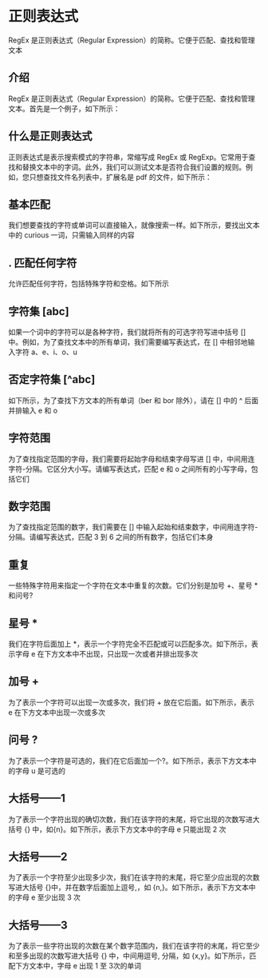# 正则表达式

RegEx 是正则表达式（Regular Expression）的简称。它便于匹配、查找和管理文本

## 介绍

RegEx 是正则表达式（Regular Expression）的简称。它便于匹配、查找和管理文本。首先是一个例子，如下所示：

## 什么是正则表达式

正则表达式是表示搜索模式的字符串，常缩写成 RegEx 或 RegExp。它常用于查找和替换文本中的字词。此外，我们可以测试文本是否符合我们设置的规则。例如，您只想查找文件名列表中，扩展名是 pdf 的文件，如下所示：

## 基本匹配

我们想要查找的字符或单词可以直接输入，就像搜索一样。如下所示，要找出文本中的 curious 一词，只需输入同样的内容

## . 匹配任何字符

允许匹配任何字符，包括特殊字符和空格。如下所示

## 字符集 [abc]

如果一个词中的字符可以是各种字符，我们就将所有的可选字符写进中括号 [] 中。例如，为了查找文本中的所有单词，我们需要编写表达式，在 [] 中相邻地输入字符 a、e、i、o、u

## 否定字符集 [^abc]

如下所示，为了查找下方文本的所有单词（ber 和 bor 除外），请在 [] 中的 ^ 后面并排输入 e 和 o

## 字符范围

为了查找指定范围的字母，我们需要将起始字母和结束字母写进 [] 中，中间用连字符-分隔。它区分大小写。请编写表达式，匹配 e 和 o 之间所有的小写字母，包括它们

## 数字范围

为了查找指定范围的数字，我们需要在 [] 中输入起始和结束数字，中间用连字符-分隔。请编写表达式，匹配 3 到 6 之间的所有数字，包括它们本身

## 重复

一些特殊字符用来指定一个字符在文本中重复的次数。它们分别是加号 +、星号 * 和问号?

## 星号 \*

我们在字符后面加上 \*，表示一个字符完全不匹配或可以匹配多次。如下所示，表示字母 e 在下方文本中不出现，只出现一次或者并排出现多次

## 加号 \+

为了表示一个字符可以出现一次或多次，我们将 \+ 放在它后面。如下所示，表示 e 在下方文本中出现一次或多次

## 问号 \?

为了表示一个字符是可选的，我们在它后面加一个?。如下所示，表示下方文本中的字母 u 是可选的

## 大括号——1

为了表示一个字符出现的确切次数，我们在该字符的末尾，将它出现的次数写进大括号 {} 中，如{n}。如下所示，表示下方文本中的字母 e 只能出现 2 次

## 大括号——2

为了表示一个字符至少出现多少次，我们在该字符的末尾，将它至少应出现的次数写进大括号 {}中，并在数字后面加上逗号,，如 {n,}。如下所示，表示下方文本中的字母 e 至少出现 3 次

## 大括号——3

为了表示一些字符出现的次数在某个数字范围内，我们在该字符的末尾，将它至少和至多出现的次数写进大括号 {} 中，中间用逗号, 分隔，如 {x,y}。如下所示，匹配下方文本中，字母 e 出现 1 至 3次的单词
